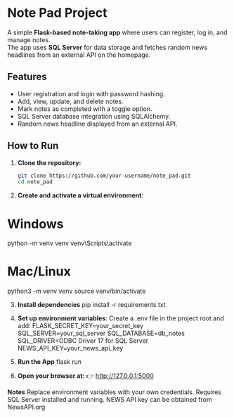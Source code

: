 # Note Pad Project

A simple **Flask-based note-taking app** where users can register, log in, and manage notes.  
The app uses **SQL Server** for data storage and fetches random news headlines from an external API on the homepage.

## Features

-  User registration and login with password hashing.  
-  Add, view, update, and delete notes.  
-  Mark notes as completed with a toggle option.  
-  SQL Server database integration using SQLAlchemy.  
-  Random news headline displayed from an external API.  

## How to Run

1. **Clone the repository:**
   ```bash
   git clone https://github.com/your-username/note_pad.git
   cd note_pad
   
2. **Create and activate a virtual environment**:
# Windows
python -m venv venv
venv\Scripts\activate

# Mac/Linux
python3 -m venv venv
source venv/bin/activate

3. **Install dependencies**
   pip install -r requirements.txt

4. **Set up environment variables**:
Create a .env file in the project root and add:
FLASK_SECRET_KEY=your_secret_key
SQL_SERVER=your_sql_server
SQL_DATABASE=db_notes
SQL_DRIVER=ODBC Driver 17 for SQL Server
NEWS_API_KEY=your_news_api_key

5. **Run the App**
   flask run

6. **Open your browser at:**
👉 http://127.0.0.1:5000

**Notes**
Replace environment variables with your own credentials.
Requires SQL Server installed and running.
NEWS API key can be obtained from NewsAPI.org
